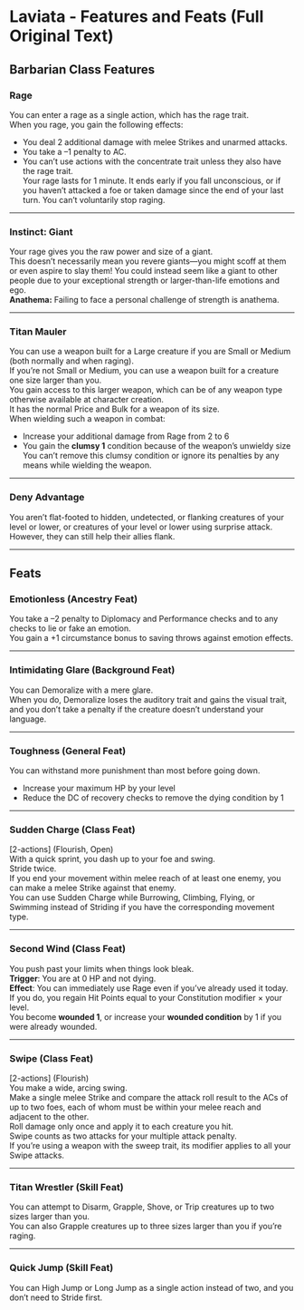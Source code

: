 # Laviata - Features and Feats (Full Original Text)

## Barbarian Class Features

### Rage
You can enter a rage as a single action, which has the rage trait.  
When you rage, you gain the following effects:  
- You deal 2 additional damage with melee Strikes and unarmed attacks.  
- You take a –1 penalty to AC.  
- You can’t use actions with the concentrate trait unless they also have the rage trait.  
Your rage lasts for 1 minute. It ends early if you fall unconscious, or if you haven’t attacked a foe or taken damage since the end of your last turn. You can’t voluntarily stop raging.

---

### Instinct: Giant
Your rage gives you the raw power and size of a giant.  
This doesn’t necessarily mean you revere giants—you might scoff at them or even aspire to slay them! You could instead seem like a giant to other people due to your exceptional strength or larger-than-life emotions and ego.  
**Anathema:** Failing to face a personal challenge of strength is anathema.

---

### Titan Mauler
You can use a weapon built for a Large creature if you are Small or Medium (both normally and when raging).  
If you’re not Small or Medium, you can use a weapon built for a creature one size larger than you.  
You gain access to this larger weapon, which can be of any weapon type otherwise available at character creation.  
It has the normal Price and Bulk for a weapon of its size.  
When wielding such a weapon in combat:  
- Increase your additional damage from Rage from 2 to 6  
- You gain the **clumsy 1** condition because of the weapon’s unwieldy size  
You can’t remove this clumsy condition or ignore its penalties by any means while wielding the weapon.

---

### Deny Advantage
You aren’t flat-footed to hidden, undetected, or flanking creatures of your level or lower, or creatures of your level or lower using surprise attack.  
However, they can still help their allies flank.

---

## Feats

### Emotionless (Ancestry Feat)
You take a –2 penalty to Diplomacy and Performance checks and to any checks to lie or fake an emotion.  
You gain a +1 circumstance bonus to saving throws against emotion effects.

---

### Intimidating Glare (Background Feat)
You can Demoralize with a mere glare.  
When you do, Demoralize loses the auditory trait and gains the visual trait, and you don’t take a penalty if the creature doesn’t understand your language.

---

### Toughness (General Feat)
You can withstand more punishment than most before going down.  
- Increase your maximum HP by your level  
- Reduce the DC of recovery checks to remove the dying condition by 1

---

### Sudden Charge (Class Feat)
[2-actions] (Flourish, Open)  
With a quick sprint, you dash up to your foe and swing.  
Stride twice.  
If you end your movement within melee reach of at least one enemy, you can make a melee Strike against that enemy.  
You can use Sudden Charge while Burrowing, Climbing, Flying, or Swimming instead of Striding if you have the corresponding movement type.

---

### Second Wind (Class Feat)
You push past your limits when things look bleak.  
**Trigger**: You are at 0 HP and not dying.  
**Effect**: You can immediately use Rage even if you’ve already used it today.  
If you do, you regain Hit Points equal to your Constitution modifier × your level.  
You become **wounded 1**, or increase your **wounded condition** by 1 if you were already wounded.

---

### Swipe (Class Feat)
[2-actions] (Flourish)  
You make a wide, arcing swing.  
Make a single melee Strike and compare the attack roll result to the ACs of up to two foes, each of whom must be within your melee reach and adjacent to the other.  
Roll damage only once and apply it to each creature you hit.  
Swipe counts as two attacks for your multiple attack penalty.  
If you’re using a weapon with the sweep trait, its modifier applies to all your Swipe attacks.

---

### Titan Wrestler (Skill Feat)
You can attempt to Disarm, Grapple, Shove, or Trip creatures up to two sizes larger than you.  
You can also Grapple creatures up to three sizes larger than you if you’re raging.

---

### Quick Jump (Skill Feat)
You can High Jump or Long Jump as a single action instead of two, and you don’t need to Stride first.
